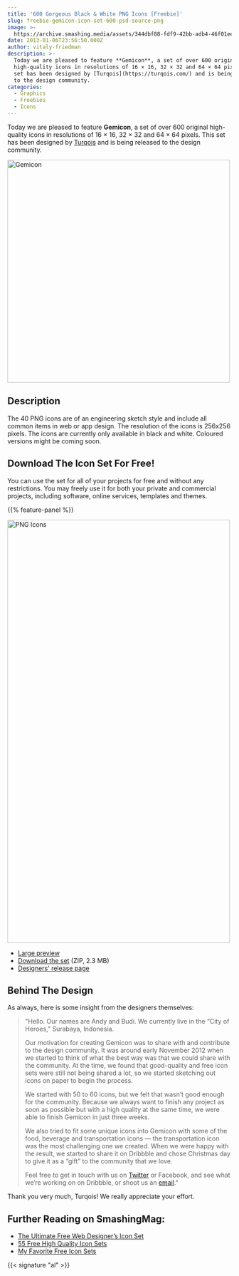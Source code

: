 ```yaml
---
title: '600 Gorgeous Black & White PNG Icons [Freebie]'
slug: freebie-gemicon-icon-set-600-psd-source-png
image: >-
  https://archive.smashing.media/assets/344dbf88-fdf9-42bb-adb4-46f01eedd629/fcb006e8-b179-4ccd-9f07-04b580e7443c/gemicon.jpg
date: 2013-01-06T23:56:50.000Z
author: vitaly-friedman
description: >-
  Today we are pleased to feature **Gemicon**, a set of over 600 original
  high-quality icons in resolutions of 16 × 16, 32 × 32 and 64 × 64 pixels. This
  set has been designed by [Turqois](https://turqois.com/) and is being released
  to the design community.
categories:
  - Graphics
  - Freebies
  - Icons
---
```

Today we are pleased to feature <strong>Gemicon</strong>, a set of over 600 original high-quality icons in resolutions of 16 × 16, 32 × 32 and 64 × 64 pixels. This set has been designed by <a href="https://turqois.com/">Turqois</a> and is being released to the design community.

<a href="https://archive.smashing.media/assets/344dbf88-fdf9-42bb-adb4-46f01eedd629/fc00b4c2-5c15-485e-bf15-e7ee44c6aa5d/icons-preview.png"><img loading="lazy" decoding="async" src="https://archive.smashing.media/assets/344dbf88-fdf9-42bb-adb4-46f01eedd629/c40aa476-8706-43e3-b5fa-bdcc84b54c15/gemicon-cover.png" alt="Gemicon" width="500" height="500" /></a>

## Description

The 40 PNG icons are of an engineering sketch style and include all common items in web or app design. The resolution of the icons is 256x256 pixels. The icons are currently only available in black and white. Coloured versions might be coming soon.</p>

## Download The Icon Set For Free!

You can use the set for all of your projects for free and without any restrictions. You may freely use it for both your private and commercial projects, including software, online services, templates and themes.

{{% feature-panel %}}

<a href="https://archive.smashing.media/assets/344dbf88-fdf9-42bb-adb4-46f01eedd629/fc00b4c2-5c15-485e-bf15-e7ee44c6aa5d/icons-preview.png"><img loading="lazy" decoding="async" src="https://archive.smashing.media/assets/344dbf88-fdf9-42bb-adb4-46f01eedd629/b0cc940c-e03e-49d5-b8bf-183968d93280/preview.png" alt="PNG Icons" width="500" height="950" /></a>

*   [Large preview](https://archive.smashing.media/assets/344dbf88-fdf9-42bb-adb4-46f01eedd629/fc00b4c2-5c15-485e-bf15-e7ee44c6aa5d/icons-preview.png)
*   [Download the set](https://smashingmagazine.com/provide/Freebies/free-icon-set-gemicon.zip) (ZIP, 2.3 MB)
*   [Designers' release page](https://gemicon.net/)

## Behind The Design

As always, here is some insight from the designers themselves:
<blockquote>"Hello. Our names are Andy and Budi. We currently live in the “City of Heroes,” Surabaya, Indonesia.

Our motivation for creating Gemicon was to share with and contribute to the design community. It was around early November 2012 when we started to think of what the best way was that we could share with the community. At the time, we found that good-quality and free icon sets were still not being shared a lot, so we started sketching out icons on paper to begin the process.

We started with 50 to 60 icons, but we felt that wasn’t good enough for the community. Because we always want to finish any project as soon as possible but with a high quality at the same time, we were able to finish Gemicon in just three weeks.

We also tried to fit some unique icons into Gemicon with some of the food, beverage and transportation icons — the transportation icon was the most challenging one we created. When we were happy with the result, we started to share it on Dribbble and chose Christmas day to give it as a “gift” to the community that we love.

Feel free to get in touch with us on <a href="https://twitter.com/dturqois">Twitter</a> or Facebook, and see what we’re working on on Dribbble, or shoot us an <a href="mailto:dturqois@gmail.com">email</a>."</blockquote>

Thank you very much, Turqois! We really appreciate your effort.</p>

## <span class="rh">Further Reading</span> on SmashingMag:

*   [The Ultimate Free Web Designer’s Icon Set](https://www.smashingmagazine.com/2010/04/the-ultimate-free-web-designer-s-icon-set-750-icons-incl-psd-sources/)
*   [55 Free High Quality Icon Sets](https://www.smashingmagazine.com/2008/07/55-free-high-quality-icon-sets/)
*   [My Favorite Free Icon Sets](https://www.smashingmagazine.com/2010/06/my-favorite-icon-sets/)

{{< signature "al" >}}

